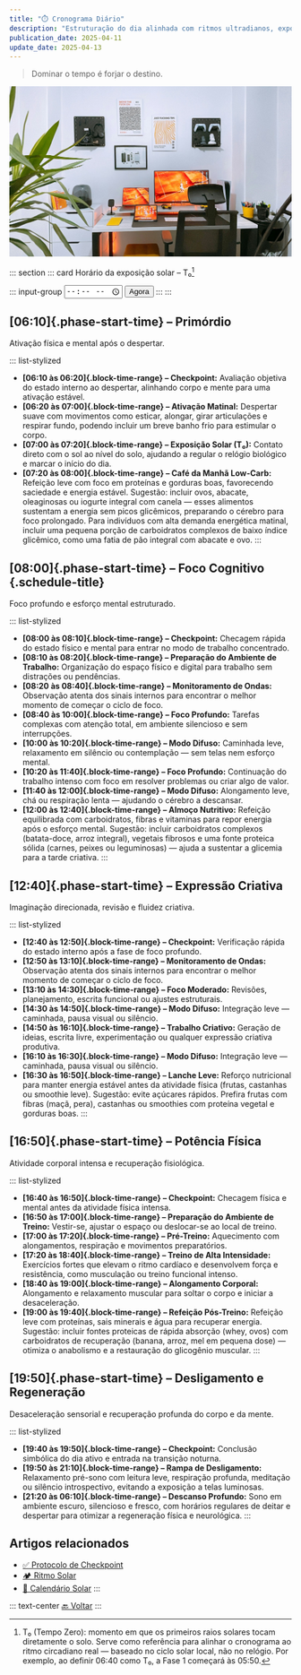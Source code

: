 ```yaml
---
title: "⏱️ Cronograma Diário"
description: "Estruturação do dia alinhada com ritmos ultradianos, exposição solar, checkpoints estratégicos e máxima performance cognitiva e física."
publication_date: 2025-04-11
update_date: 2025-04-13
---
```

> Dominar o tempo é forjar o destino.

![[Fonte: Afshin T2Y / Unsplash]](/assets/images/afshin-t2y-3_PVkGcXqgQ-unsplash.jpg "Imagem de capa")

::: section
::: card
<label for="start-time">Horário da exposição solar – T₀[^1]</label>

[^1]: T₀ (Tempo Zero): momento em que os primeiros raios solares tocam diretamente o solo. Serve como referência para alinhar o cronograma ao ritmo circadiano real — baseado no ciclo solar local, não no relógio. Por exemplo, ao definir 06:40 como T₀, a Fase 1 começará às 05:50.

::: input-group
<input type="time" id="start-time" />
<button id="now-btn">Agora</button>
:::
:::

## [06:10]{.phase-start-time} – Primórdio
<p class="text-small text-secondary">Ativação física e mental após o despertar.</p>

::: list-stylized
* **[06:10 às 06:20]{.block-time-range} – Checkpoint:** Avaliação objetiva do estado interno ao despertar, alinhando corpo e mente para uma ativação estável.
* **[06:20 às 07:00]{.block-time-range} – Ativação Matinal:** Despertar suave com movimentos como esticar, alongar, girar articulações e respirar fundo, podendo incluir um breve banho frio para estimular o corpo.
* **[07:00 às 07:20]{.block-time-range} – Exposição Solar (T₀):** Contato direto com o sol ao nível do solo, ajudando a regular o relógio biológico e marcar o início do dia.
* **[07:20 às 08:00]{.block-time-range} – Café da Manhã Low-Carb:** Refeição leve com foco em proteínas e gorduras boas, favorecendo saciedade e energia estável. Sugestão: incluir ovos, abacate, oleaginosas ou iogurte integral com canela — esses alimentos sustentam a energia sem picos glicêmicos, preparando o cérebro para foco prolongado. Para indivíduos com alta demanda energética matinal, incluir uma pequena porção de carboidratos complexos de baixo índice glicêmico, como uma fatia de pão integral com abacate e ovo.
:::

## [08:00]{.phase-start-time} – Foco Cognitivo {.schedule-title}
<p class="text-small text-secondary">Foco profundo e esforço mental estruturado.</p>

::: list-stylized
* **[08:00 às 08:10]{.block-time-range} – Checkpoint:** Checagem rápida do estado físico e mental para entrar no modo de trabalho concentrado.
* **[08:10 às 08:20]{.block-time-range} – Preparação do Ambiente de Trabalho:** Organização do espaço físico e digital para trabalho sem distrações ou pendências.
* **[08:20 às 08:40]{.block-time-range} – Monitoramento de Ondas:** Observação atenta dos sinais internos para encontrar o melhor momento de começar o ciclo de foco.
* **[08:40 às 10:00]{.block-time-range} – Foco Profundo:** Tarefas complexas com atenção total, em ambiente silencioso e sem interrupções.
* **[10:00 às 10:20]{.block-time-range} – Modo Difuso:** Caminhada leve, relaxamento em silêncio ou contemplação — sem telas nem esforço mental.
* **[10:20 às 11:40]{.block-time-range} – Foco Profundo:** Continuação do trabalho intenso com foco em resolver problemas ou criar algo de valor.
* **[11:40 às 12:00]{.block-time-range} – Modo Difuso:** Alongamento leve, chá ou respiração lenta — ajudando o cérebro a descansar.
* **[12:00 às 12:40]{.block-time-range} – Almoço Nutritivo:** Refeição equilibrada com carboidratos, fibras e vitaminas para repor energia após o esforço mental. Sugestão: incluir carboidratos complexos (batata-doce, arroz integral), vegetais fibrosos e uma fonte proteica sólida (carnes, peixes ou leguminosas) — ajuda a sustentar a glicemia para a tarde criativa.
:::

## [12:40]{.phase-start-time} – Expressão Criativa
<p class="text-small text-secondary">Imaginação direcionada, revisão e fluidez criativa.</p>

::: list-stylized
* **[12:40 às 12:50]{.block-time-range} – Checkpoint:** Verificação rápida do estado interno após a fase de foco profundo.
* **[12:50 às 13:10]{.block-time-range} – Monitoramento de Ondas:** Observação atenta dos sinais internos para encontrar o melhor momento de começar o ciclo de foco.
* **[13:10 às 14:30]{.block-time-range} – Foco Moderado:** Revisões, planejamento, escrita funcional ou ajustes estruturais.
* **[14:30 às 14:50]{.block-time-range} – Modo Difuso:** Integração leve — caminhada, pausa visual ou silêncio.
* **[14:50 às 16:10]{.block-time-range} – Trabalho Criativo:** Geração de ideias, escrita livre, experimentação ou qualquer expressão criativa produtiva.
* **[16:10 às 16:30]{.block-time-range} – Modo Difuso:** Integração leve — caminhada, pausa visual ou silêncio.
* **[16:30 às 16:50]{.block-time-range} – Lanche Leve:** Reforço nutricional para manter energia estável antes da atividade física (frutas, castanhas ou smoothie leve). Sugestão: evite açúcares rápidos. Prefira frutas com fibras (maçã, pera), castanhas ou smoothies com proteína vegetal e gorduras boas.
:::

## [16:50]{.phase-start-time} – Potência Física
<p class="text-small text-secondary">Atividade corporal intensa e recuperação fisiológica.</p>

::: list-stylized
* **[16:40 às 16:50]{.block-time-range} – Checkpoint:** Checagem física e mental antes da atividade física intensa.
* **[16:50 às 17:00]{.block-time-range} – Preparação do Ambiente de Treino:** Vestir-se, ajustar o espaço ou deslocar-se ao local de treino.
* **[17:00 às 17:20]{.block-time-range} – Pré-Treino:** Aquecimento com alongamentos, respiração e movimentos preparatórios.
* **[17:20 às 18:40]{.block-time-range} – Treino de Alta Intensidade:** Exercícios fortes que elevam o ritmo cardíaco e desenvolvem força e resistência, como musculação ou treino funcional intenso.
* **[18:40 às 19:00]{.block-time-range} – Alongamento Corporal:** Alongamento e relaxamento muscular para soltar o corpo e iniciar a desaceleração.
* **[19:00 às 19:40]{.block-time-range} – Refeição Pós-Treino:** Refeição leve com proteínas, sais minerais e água para recuperar energia. Sugestão: incluir fontes proteicas de rápida absorção (whey, ovos) com carboidratos de recuperação (banana, arroz, mel em pequena dose) — otimiza o anabolismo e a restauração do glicogênio muscular.
:::

## [19:50]{.phase-start-time} – Desligamento e Regeneração
<p class="text-small text-secondary">Desaceleração sensorial e recuperação profunda do corpo e da mente.</p>

::: list-stylized
* **[19:40 às 19:50]{.block-time-range} – Checkpoint:** Conclusão simbólica do dia ativo e entrada na transição noturna.
* **[19:50 às 21:10]{.block-time-range} – Rampa de Desligamento:** Relaxamento pré-sono com leitura leve, respiração profunda, meditação ou silêncio introspectivo, evitando a exposição a telas luminosas.
* **[21:20 às 06:10]{.block-time-range} – Descanso Profundo:** Sono em ambiente escuro, silencioso e fresco, com horários regulares de deitar e despertar para otimizar a regeneração física e neurológica.
:::

## Artigos relacionados

* [✅ Protocolo de Checkpoint](/checkpoint-protocol/)
* [🏕️ Ritmo Solar](/solar-rhythm/)
* [🌄 Calendário Solar](/solar-calendar/)
:::

::: text-center
[🔙 Voltar](/)
:::
